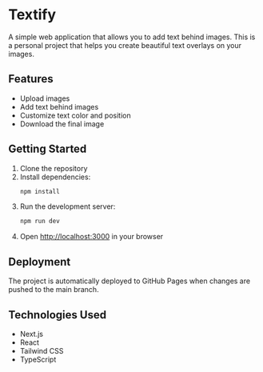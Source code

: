 # Textify

A simple web application that allows you to add text behind images. This is a personal project that helps you create beautiful text overlays on your images.

## Features

- Upload images
- Add text behind images
- Customize text color and position
- Download the final image

## Getting Started

1. Clone the repository
2. Install dependencies:
   ```bash
   npm install
   ```
3. Run the development server:
   ```bash
   npm run dev
   ```
4. Open [http://localhost:3000](http://localhost:3000) in your browser

## Deployment

The project is automatically deployed to GitHub Pages when changes are pushed to the main branch.

## Technologies Used

- Next.js
- React
- Tailwind CSS
- TypeScript
